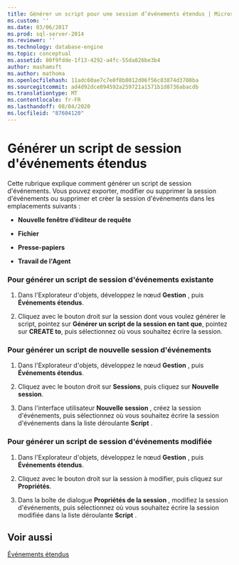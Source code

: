```yaml
---
title: Générer un script pour une session d’événements étendus | Microsoft Docs
ms.custom: ''
ms.date: 03/06/2017
ms.prod: sql-server-2014
ms.reviewer: ''
ms.technology: database-engine
ms.topic: conceptual
ms.assetid: 80f9fdde-1f13-4292-a4fc-55da826be3b4
author: mashamsft
ms.author: mathoma
ms.openlocfilehash: 11adc60ae7c7e0f8b8012d06f56c83874d3708ba
ms.sourcegitcommit: ad4d92dce894592a259721a1571b1d8736abacdb
ms.translationtype: MT
ms.contentlocale: fr-FR
ms.lasthandoff: 08/04/2020
ms.locfileid: "87604120"
---
```

# <a name="script-an-extended-event-session"></a>Générer un script de session d'événements étendus
  Cette rubrique explique comment générer un script de session d'événements. Vous pouvez exporter, modifier ou supprimer la session d'événements ou supprimer et créer la session d'événements dans les emplacements suivants :  
  
-   **Nouvelle fenêtre d’éditeur de requête**  
  
-   **Fichier**  
  
-   **Presse-papiers**  
  
-   **Travail de l'Agent**  
  
### <a name="to-script-an-existing-event-session"></a>Pour générer un script de session d'événements existante  
  
1.  Dans l'Explorateur d'objets, développez le nœud **Gestion** , puis **Événements étendus**.  
  
2.  Cliquez avec le bouton droit sur la session dont vous voulez générer le script, pointez sur **Générer un script de la session en tant que**, pointez sur **CREATE to**, puis sélectionnez où vous souhaitez écrire la session.  
  
### <a name="to-script-a-new-event-session"></a>Pour générer un script de nouvelle session d'événements  
  
1.  Dans l'Explorateur d'objets, développez le nœud **Gestion** , puis **Événements étendus**.  
  
2.  Cliquez avec le bouton droit sur **Sessions**, puis cliquez sur **Nouvelle session**.  
  
3.  Dans l'interface utilisateur **Nouvelle session** , créez la session d'événements, puis sélectionnez où vous souhaitez écrire la session d'événements dans la liste déroulante **Script** .  
  
### <a name="to-script-a-modified-event-session"></a>Pour générer un script de session d'événements modifiée  
  
1.  Dans l'Explorateur d'objets, développez le nœud **Gestion** , puis **Événements étendus**.  
  
2.  Cliquez avec le bouton droit sur la session à modifier, puis cliquez sur **Propriétés**.  
  
3.  Dans la boîte de dialogue **Propriétés de la session** , modifiez la session d'événements, puis sélectionnez où vous souhaitez écrire la session modifiée dans la liste déroulante **Script** .  
  
## <a name="see-also"></a>Voir aussi  
 [Événements étendus](../relational-databases/extended-events/extended-events.md)  
  
  
